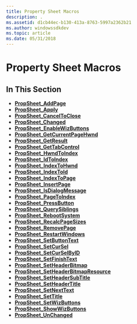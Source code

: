 ```yaml
---
title: Property Sheet Macros
description: .
ms.assetid: d1cb44ec-b130-413a-8763-5997a2362b21
ms.author: windowssdkdev
ms.topic: article
ms.date: 05/31/2018
---
```


# Property Sheet Macros

## In This Section

-   [**PropSheet\_AddPage**](/windows/desktop/api/Prsht/nf-prsht-propsheet_addpage)
-   [**PropSheet\_Apply**](/windows/desktop/api/Prsht/nf-prsht-propsheet_apply)
-   [**PropSheet\_CancelToClose**](/windows/desktop/api/Prsht/nf-prsht-propsheet_canceltoclose)
-   [**PropSheet\_Changed**](/windows/desktop/api/Prsht/nf-prsht-propsheet_changed)
-   [**PropSheet\_EnableWizButtons**](/windows/desktop/api/Prsht/nf-prsht-propsheet_enablewizbuttons)
-   [**PropSheet\_GetCurrentPageHwnd**](/windows/desktop/api/Prsht/nf-prsht-propsheet_getcurrentpagehwnd)
-   [**PropSheet\_GetResult**](/windows/desktop/api/Prsht/nf-prsht-propsheet_getresult)
-   [**PropSheet\_GetTabControl**](/windows/desktop/api/Prsht/nf-prsht-propsheet_gettabcontrol)
-   [**PropSheet\_HwndToIndex**](/windows/desktop/api/Prsht/nf-prsht-propsheet_hwndtoindex)
-   [**PropSheet\_IdToIndex**](/windows/desktop/api/Prsht/nf-prsht-propsheet_idtoindex)
-   [**PropSheet\_IndexToHwnd**](/windows/desktop/api/Prsht/nf-prsht-propsheet_indextohwnd)
-   [**PropSheet\_IndexToId**](/windows/desktop/api/Prsht/nf-prsht-propsheet_indextoid)
-   [**PropSheet\_IndexToPage**](/windows/desktop/api/Prsht/nf-prsht-propsheet_indextopage)
-   [**PropSheet\_InsertPage**](/windows/desktop/api/Prsht/nf-prsht-propsheet_insertpage)
-   [**PropSheet\_IsDialogMessage**](/windows/desktop/api/Prsht/nf-prsht-propsheet_isdialogmessage)
-   [**PropSheet\_PageToIndex**](/windows/desktop/api/Prsht/nf-prsht-propsheet_pagetoindex)
-   [**PropSheet\_PressButton**](/windows/desktop/api/Prsht/nf-prsht-propsheet_pressbutton)
-   [**PropSheet\_QuerySiblings**](/windows/desktop/api/Prsht/nf-prsht-propsheet_querysiblings)
-   [**PropSheet\_RebootSystem**](/windows/desktop/api/Prsht/nf-prsht-propsheet_rebootsystem)
-   [**PropSheet\_RecalcPageSizes**](/windows/desktop/api/Prsht/nf-prsht-propsheet_recalcpagesizes)
-   [**PropSheet\_RemovePage**](/windows/desktop/api/Prsht/nf-prsht-propsheet_removepage)
-   [**PropSheet\_RestartWindows**](/windows/desktop/api/Prsht/nf-prsht-propsheet_restartwindows)
-   [**PropSheet\_SetButtonText**](/windows/desktop/api/Prsht/nf-prsht-propsheet_setbuttontext)
-   [**PropSheet\_SetCurSel**](/windows/desktop/api/Prsht/nf-prsht-propsheet_setcursel)
-   [**PropSheet\_SetCurSelByID**](/windows/desktop/api/Prsht/nf-prsht-propsheet_setcurselbyid)
-   [**PropSheet\_SetFinishText**](/windows/desktop/api/Prsht/nf-prsht-propsheet_setfinishtext)
-   [**PropSheet\_SetHeaderBitmap**](https://msdn.microsoft.com/en-us/library/Bb760787(v=VS.85).aspx)
-   [**PropSheet\_SetHeaderBitmapResource**](https://msdn.microsoft.com/en-us/library/Bb760789(v=VS.85).aspx)
-   [**PropSheet\_SetHeaderSubTitle**](/windows/desktop/api/Prsht/nf-prsht-propsheet_setheadersubtitle)
-   [**PropSheet\_SetHeaderTitle**](/windows/desktop/api/Prsht/nf-prsht-propsheet_setheadertitle)
-   [**PropSheet\_SetNextText**](/windows/desktop/api/Prsht/nf-prsht-propsheet_setnexttext)
-   [**PropSheet\_SetTitle**](/windows/desktop/api/Prsht/nf-prsht-propsheet_settitle)
-   [**PropSheet\_SetWizButtons**](/windows/desktop/api/Prsht/nf-prsht-propsheet_setwizbuttons)
-   [**PropSheet\_ShowWizButtons**](/windows/desktop/api/Prsht/nf-prsht-propsheet_showwizbuttons)
-   [**PropSheet\_UnChanged**](/windows/desktop/api/Prsht/nf-prsht-propsheet_unchanged)

 

 




